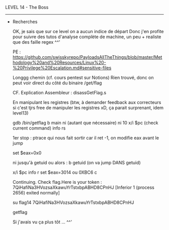 LEVEL 14 - The Boss

------------------------------------------------------------------------------------------------------------------------

* Recherches

    OK, je sais que sur ce level on a aucun indice de départ
    Donc j'en profite pour suivre des tutos d'analyse complète de machine, un peu + realiste que des faille regex ^^'
    
    PE : https://github.com/swisskyrepo/PayloadsAllTheThings/blob/master/Methodology%20and%20Resources/Linux%20-%20Privilege%20Escalation.md#sensitive-files

    Longgg chemin (cf. cours pentest sur Notions) Rien trouvé, donc on peut voir direct du côté du binaire /get/flag

    CF. Explication Assembleur : disassGetFlag.s

    En manipulant les registres (btw, à demander feedback aux correcteurs si c'est tjrs free de manipuler les registres xD, ça parait surprenant, idem level13)

    gdb /bin/getflag
    b main
        ni (autant que nécessaire)
        ni 10
        x/i $pc (check current command)
        info rs
    
    1er stop : ptrace qui nous fait sortir car il ret -1, on modifie eax avant le jump

    set $eax=0x0

    ni jusqu'à getuid
    ou alors : b getuid (on va jump DANS getuid)

    x/i $pc
    info r
    set $eax=3014 ou 0XBC6
    c

    Continuing.
    Check flag.Here is your token : 7QiHafiNa3HVozsaXkawuYrTstxbpABHD8CPnHJ
    [Inferior 1 (process 2656) exited normally]
    
    su flag14 7QiHafiNa3HVozsaXkawuYrTstxbpABHD8CPnHJ

    getflag

    Si j'avais vu ça plus tôt ... ^^'

